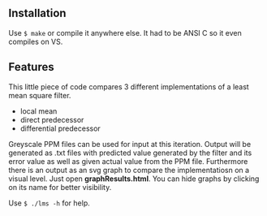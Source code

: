 ## Installation

Use `$ make` or compile it anywhere else.
It had to be ANSI C so it even compiles on VS.


## Features

This little piece of code compares 3 different implementations of a least mean square filter. 

+ local mean
+ direct predecessor
+ differential predecessor

Greyscale PPM files can be used for input at this iteration. Output will be generated as .txt files with predicted value generated by the filter and its error value as well as given actual value from the PPM file. Furthermore there is an output as an svg graph to compare the implementatiosn on a visual level. Just open __graphResults.html__.
You can hide graphs by clicking on its name for better visibility. 

Use `$ ./lms -h` for help.

